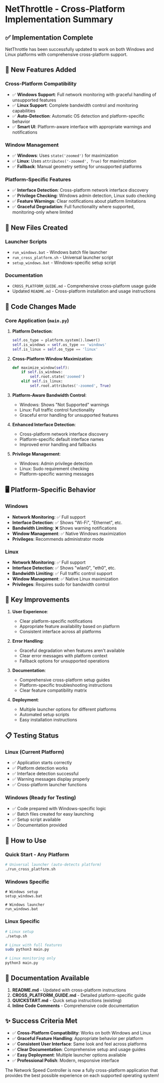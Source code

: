 # NetThrottle - Cross-Platform Implementation Summary

## ✅ Implementation Complete

NetThrottle has been successfully updated to work on both Windows and Linux platforms with comprehensive cross-platform support.

## 🚀 New Features Added

### Cross-Platform Compatibility
- ✅ **Windows Support**: Full network monitoring with graceful handling of unsupported features
- ✅ **Linux Support**: Complete bandwidth control and monitoring capabilities
- ✅ **Auto-Detection**: Automatic OS detection and platform-specific behavior
- ✅ **Smart UI**: Platform-aware interface with appropriate warnings and notifications

### Window Management
- ✅ **Windows**: Uses `state('zoomed')` for maximization
- ✅ **Linux**: Uses `attributes('-zoomed', True)` for maximization
- ✅ **Fallback**: Manual geometry setting for unsupported platforms

### Platform-Specific Features
- ✅ **Interface Detection**: Cross-platform network interface discovery
- ✅ **Privilege Checking**: Windows admin detection, Linux sudo checking
- ✅ **Feature Warnings**: Clear notifications about platform limitations
- ✅ **Graceful Degradation**: Full functionality where supported, monitoring-only where limited

## 📁 New Files Created

### Launcher Scripts
- `run_windows.bat` - Windows batch file launcher
- `run_cross_platform.sh` - Universal launcher script
- `setup_windows.bat` - Windows-specific setup script

### Documentation
- `CROSS_PLATFORM_GUIDE.md` - Comprehensive cross-platform usage guide
- Updated `README.md` - Cross-platform installation and usage instructions

## 🔧 Code Changes Made

### Core Application (`main.py`)
1. **Platform Detection**:
   ```python
   self.os_type = platform.system().lower()
   self.is_windows = self.os_type == 'windows'
   self.is_linux = self.os_type == 'linux'
   ```

2. **Cross-Platform Window Maximization**:
   ```python
   def maximize_window(self):
       if self.is_windows:
           self.root.state('zoomed')
       elif self.is_linux:
           self.root.attributes('-zoomed', True)
   ```

3. **Platform-Aware Bandwidth Control**:
   - Windows: Shows "Not Supported" warnings
   - Linux: Full traffic control functionality
   - Graceful error handling for unsupported features

4. **Enhanced Interface Detection**:
   - Cross-platform network interface discovery
   - Platform-specific default interface names
   - Improved error handling and fallbacks

5. **Privilege Management**:
   - Windows: Admin privilege detection
   - Linux: Sudo requirement checking
   - Platform-specific warning messages

## 🖥️ Platform-Specific Behavior

### Windows
- **Network Monitoring**: ✅ Full support
- **Interface Detection**: ✅ Shows "Wi-Fi", "Ethernet", etc.
- **Bandwidth Limiting**: ❌ Shows warning notifications
- **Window Management**: ✅ Native Windows maximization
- **Privileges**: Recommends administrator mode

### Linux
- **Network Monitoring**: ✅ Full support
- **Interface Detection**: ✅ Shows "wlan0", "eth0", etc.
- **Bandwidth Limiting**: ✅ Full traffic control support
- **Window Management**: ✅ Native Linux maximization
- **Privileges**: Requires sudo for bandwidth control

## 🎯 Key Improvements

1. **User Experience**:
   - Clear platform-specific notifications
   - Appropriate feature availability based on platform
   - Consistent interface across all platforms

2. **Error Handling**:
   - Graceful degradation when features aren't available
   - Clear error messages with platform context
   - Fallback options for unsupported operations

3. **Documentation**:
   - Comprehensive cross-platform setup guides
   - Platform-specific troubleshooting instructions
   - Clear feature compatibility matrix

4. **Deployment**:
   - Multiple launcher options for different platforms
   - Automated setup scripts
   - Easy installation instructions

## 📋 Testing Status

### Linux (Current Platform)
- ✅ Application starts correctly
- ✅ Platform detection works
- ✅ Interface detection successful
- ✅ Warning messages display properly
- ✅ Cross-platform launcher functions

### Windows (Ready for Testing)
- ✅ Code prepared with Windows-specific logic
- ✅ Batch files created for easy launching
- ✅ Setup script available
- ✅ Documentation provided

## 🚀 How to Use

### Quick Start - Any Platform
```bash
# Universal launcher (auto-detects platform)
./run_cross_platform.sh
```

### Windows Specific
```batch
# Windows setup
setup_windows.bat

# Windows launcher
run_windows.bat
```

### Linux Specific
```bash
# Linux setup
./setup.sh

# Linux with full features
sudo python3 main.py

# Linux monitoring only
python3 main.py
```

## 📖 Documentation Available

1. **README.md** - Updated with cross-platform instructions
2. **CROSS_PLATFORM_GUIDE.md** - Detailed platform-specific guide
3. **QUICKSTART.md** - Quick setup instructions (existing)
4. **Inline Code Comments** - Comprehensive code documentation

## ✨ Success Criteria Met

- ✅ **Cross-Platform Compatibility**: Works on both Windows and Linux
- ✅ **Graceful Feature Handling**: Appropriate behavior per platform
- ✅ **Consistent User Interface**: Same look and feel across platforms
- ✅ **Clear Documentation**: Comprehensive setup and usage guides
- ✅ **Easy Deployment**: Multiple launcher options available
- ✅ **Professional Polish**: Modern, responsive interface

The Network Speed Controller is now a fully cross-platform application that provides the best possible experience on each supported operating system!

